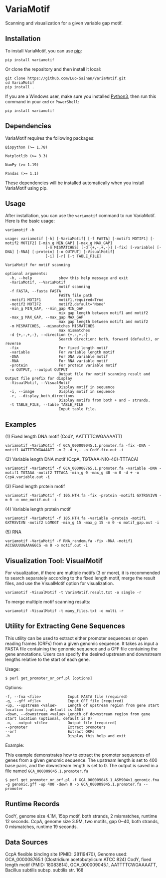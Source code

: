 # VariaMotif
 Scanning and visualization for a given variable gap motif.

## Installation

To install VariaMotif, you can use [pip](https://pip.pypa.io/en/stable/installation/):

```
pip install variamotif
```


Or clone the repository and then install it local:

```
git clone https://github.com/Luo-Sainan/VariaMotif.git
cd VariaMotif
pip install .
```
If you are a Windows user, make sure you installed [Python3](https://www.python.org/downloads/), then run this command in your `cmd` or `PowerShell`:

```
pip install variamotif
```

## Dependencies

VariaMotif requires the following packages:

`Biopython (>= 1.78)`

`Matplotlib (>= 3.3)`

`NumPy (>= 1.19)`

`Pandas (>= 1.1)`

These dependencies will be installed automatically when you install VariaMotif using pip.

## Usage

After installation, you can use the `variamotif` command to run VariaMotif. Here is the basic usage:

```
variamotif -h

usage: variamotif [-h] [-VariaMotif] [-f FASTA] [-motif1 MOTIF1] [-motif2 MOTIF2] [-min_g MIN_GAP] [-max_g MAX_GAP]
                  [-m MISMATCHES] [-d {+,-,+,-}] [-fix] [-variable] [-DNA] [-RNA] [-protein] [-o OUTPUT] [-VisualMotif]
                  [-i] [-r] [-t TABLE_FILE]

VariaMotif for motif scanning

optional arguments:
  -h, --help            show this help message and exit
  -VariaMotif, --VariaMotif
                        motif scanning
  -f FASTA, --fasta FASTA
                        FASTA file path
  -motif1 MOTIF1        motif1,required=True
  -motif2 MOTIF2        motif2,default="None"
  -min_g MIN_GAP, --min_gap MIN_GAP
                        mix gap length between motif1 and motif2
  -max_g MAX_GAP, --max_gap MAX_GAP
                        max gap length between motif1 and motif2
  -m MISMATCHES, --mismatches MISMATCHES
                        max mismatches
  -d {+,-,+,-}, --direction {+,-,+,-}
                        Search direction: both, forward (default), or reverse
  -fix                  For fixed length motif
  -variable             For variable length motif
  -DNA                  For DNA variable motif
  -RNA                  For RNA variable motif
  -protein              For protein variable motif
  -o OUTPUT, --output OUTPUT
                        Output file for motif scanning result and Output file prefix for display
  -VisualMotif, --VisualMotif
                        Display motif in sequence
  -i, --image           Display motif in sequence
  -r, --display_both_directions
                        Display motifs from both + and - strands.
  -t TABLE_FILE, --table TABLE_FILE
                        Input table file.
```

## Examples
(1) Fixed length DNA motif (CodY, AATTTTCWGAAAATT)

```
variamotif -VariaMotif -f GCA_000009045.1.promoter.fa -fix -DNA -motif1 AATTTTCWGAAAATT -m 2 -d +,- -o CodY.fix.out -i
```
(2) Variable length DNA motif (CcpA, TGTAAA-N(0-40)-TTTACA)

```
variamotif -VariaMotif -f GCA_000008765.1.promoter.fa -variable -DNA -motif1 TGTAAA -motif2 TTTACA -min_g 0 -max_g 40 -m 0 -d + -o CcpA.variable.out -i
```

(3) Fixed length protein motif

```
variamotif -VariaMotif -f 105.HTH.fa -fix -protein -motif1 GXTRSVIVN -m 0 -o one_motif.out -i
```

(4) Variable length protein motif

```
variamotif -VariaMotif -f 105.HTH.fa -variable -protein -motif1 GXTRSVIVN -motif2 LGMKGT -min_g 15 -max_g 15 -m 0 -o motif_gap.out -i
```
(5) RNA

```
variamotif -VariaMotif -f RNA_random.fa -fix -RNA -motif1 ACCGUUUUGAAAGGCG -m 0 -o motif.out -i
```

## Visualization Tool: VisualMotif

For visualization, if there are multiple motifs (3 or more), it is recommended to search separately according to the fixed length motif, merge the result files, and use the VisualMotif option for visualization.

```
variamotif -VisualMotif -t VariaMotif.result.txt -o single -r
```

To merge multiple motif scanning results:

```
variamotif -VisualMotif -t many_files.txt -o multi -r
```

## Utility for Extracting Gene Sequences

This utility can be used to extract either promoter sequences or open reading frames (ORFs) from a given genomic sequence. It takes as input a FASTA file containing the genomic sequence and a GFF file containing the gene annotations. Users can specify the desired upstream and downstream lengths relative to the start of each gene.

Usage:

```
$ perl get_promoter_or_orf.pl [options]
```

Options:

```
-f, --fna <file>            Input FASTA file (required)
-g, --gff <file>            Input GFF file (required)
-up, --upstream <value>     Length of upstream region from gene start location (optional, default is 400)
-down, --downstream <value> Length of downstream region from gene start location (optional, default is 0)
-o, --output <file>         Output file (required)
--promoter                  Extract promoters
--orf                       Extract ORFs
-h                          Display this help and exit
```

Example:

This example demonstrates how to extract the promoter sequences of genes from a given genomic sequence. The upstream length is set to 400 base pairs, and the downstream length is set to 0. The output is saved in a file named `GCA_000009045.1.promoter.fa`

```
$ perl get_promoter_or_orf.pl -f GCA_000009045.1_ASM904v1_genomic.fna -g genomic.gff -up 400 -down 0 -o GCA_000009045.1.promoter.fa --promoter
```


## Runtime Records

CodY, genome size 4.1M, 15bp motif, both strands, 2 mismatches, runtime 12 seconds.
CcpA, genome size 3.9M, two motifs, gap 0~40, both strands, 0 mismatches, runtime 19 seconds.

## Data Sources

CcpA flexible binding site (PMID: 28119470), Genome used: GCA_000008765.1 (Clostridium acetobutylicum ATCC 824)
CodY, fixed length motif (PMID: 18083814), GCA_000009045.1, AATTTTCWGAAAATT, Bacillus subtilis subsp. subtilis str. 168
